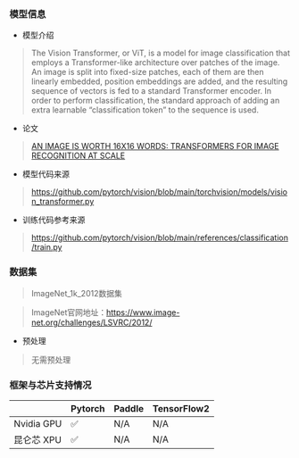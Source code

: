 ### 模型信息
- 模型介绍
>The Vision Transformer, or ViT, is a model for image classification that employs a Transformer-like architecture over patches of the image. An image is split into fixed-size patches, each of them are then linearly embedded, position embeddings are added, and the resulting sequence of vectors is fed to a standard Transformer encoder. In order to perform classification, the standard approach of adding an extra learnable “classification token” to the sequence is used.

- 论文
> [AN IMAGE IS WORTH 16X16 WORDS: TRANSFORMERS FOR IMAGE RECOGNITION AT SCALE](https://arxiv.org/pdf/2010.11929.pdf)

- 模型代码来源
> https://github.com/pytorch/vision/blob/main/torchvision/models/vision_transformer.py

- 训练代码参考来源
> https://github.com/pytorch/vision/blob/main/references/classification/train.py

### 数据集
> ImageNet_1k_2012数据集

> ImageNet官网地址：https://www.image-net.org/challenges/LSVRC/2012/

- 预处理
> 无需预处理


### 框架与芯片支持情况
|     | Pytorch  |Paddle|TensorFlow2|
|  ----  | ----  |  ----  | ----  |
| Nvidia GPU | ✅ |N/A  |N/A|
| 昆仑芯 XPU | ✅ |N/A  |N/A|



